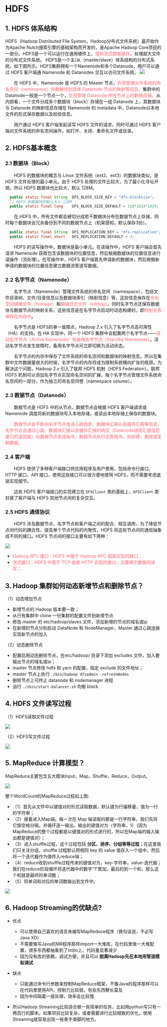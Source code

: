 # HDFS
## 1. HDFS 体系结构
HDFS（Hadoop Distributed File System，Hadoop分布式文件系统）最开始作为Apache Nutch搜索引擎的基础架构而开发的，是Apache Hadoop Core项目的一部分。HDFS是一个可以运行在通用硬件上、<font color=#fe6673>提供流式数据操作</font>、处理超大文件的分布式文件系统。
HDFS是一个主/从（master/slave）体系结构的分布式系统，如下图所示。HDFS集群拥有一个Namenode和多个Datanode，用户可以通过 HDFS 客户端通 Namenode 和 Datanodes 交互以访问文件系统。
![](http://hadoop.apache.org/docs/r2.7.3/hadoop-project-dist/hadoop-hdfs/images/hdfsarchitecture.png)

&emsp;&emsp;在 HDFS 中，Namenode 是 HDFS 的 Master 节点，<font color=#fe6673>负责管理文件系统的命名空间（namespace）和数据块到具体 Datanode 节点的映射等信息。</font>集群中的 Datanode一般是一个节点一个，<font color=#fe6673>负责管理 Datanode 所在节点上的数据存储。</font>从内部看，一个文件分成多个数据块（block）存储在一组 Datanode 上，其数据块与 Datanode 的映射信息存储在 Namenode 的 metadata 中，Datanode以本地文件的形式保存数据以及校验信息。

&emsp;&emsp;用户通过 HDFS 客户端发起读写 HDFS 文件的请求，同时可通过 HDFS 客户端对文件系统的命名空间操作，如打开、关闭、重命名文件或目录。

## 2. HDFS基本概念
### 2.1 数据块（Block）
&emsp;&emsp;HDFS 的数据块的概念与 Linux 文件系统（ext2、ext3）的数据块类似，是 HDFS 文件处理的最小单元。由于 HDFS 处理的文件比较大，为了最小化寻址开销，所以 HDFS 数据块也比较大，默认 128M。
```java
  public static final String  DFS_BLOCK_SIZE_KEY = "dfs.blocksize";
  // HDFS 的数据块的默认大小 128M
  public static final long    DFS_BLOCK_SIZE_DEFAULT = 128*1024*1024;
```
&emsp;&emsp;在 HDFS 中，所有文件都会被切分成若干数据块分布在数据节点上存储，同时每个数据块会冗余备份到不同的数据节点上（机架感知，默认保存3份）。
```java
  public static final String  DFS_REPLICATION_KEY = "dfs.replication";
  public static final short   DFS_REPLICATION_DEFAULT = 3;
```
&emsp;&emsp;HDFS 的读写操作中，数据块是最小单元。在读操作中，HDFS 客户端会首先请求 Namenode 获取包含该数据块的位置信息，然后根据数据块的位置信息进行读操作（流处理）。在写操作中，HDFS 客户端首先申请新的数据块，然后根据新申请的数据块的位置信息建立数据流管道写数据。
### 2.2 名字节点（Namenode）
&emsp;&emsp;名字节点（Namenode）管理文件系统的命名空间（namespace），包括文件目录树、文件/目录信息以及数据块索引（映射信息）等，这些信息保存在<font color=#fe6673>命名空间镜像文件（fsimage）</font>和<font color=#fe6673>编辑日志文件（editlog）</font>。同时名字节点还保存数据块与数据节点的映射关系，这些信息是在名字节点启动时动态构建的，即<font color=#fe6673>映射关系保存在内存中</font>。

&emsp;&emsp;名字节点是 HDFS的单一故障点，Hadoop 2.x 引入了名字节点高可用性（HA）的支持。在 HA 实现中，同一个 HDFS 集群中会配置两个名字节点——<font color=#fe6673>活动名字节点（Active Namenode）和备用名字节点（Standby Namenode）</font>。活动名字节点发生故障时，备用名字节点可立即切换为活动状态。

&emsp;&emsp;名字节点的内存中保存了文件系统的命名空间和数据块的映射信息，所以在集群中文件数据量很大的时候，名字节点的内存将成为限制系统横向扩张的瓶颈。为解决这个问题，Hadoop 2.x 引入了联邦 HDFS 机制（HDFS Federation）。联邦 HDFS 机制可以添加名字节点实现命名空间的扩展，每个名字节点管理文件系统命名空间的一部分，作为独立的命名空间卷（namespace volume）。
### 2.3 数据节点（Datanode）
&emsp;&emsp;数据节点是 HDFS 中的从节点，数据节点会根据 HDFS 客户端请求或 Namenode 调度将新的数据块写入本地存储，或读出本地存储上保存的数据块。

&emsp;&emsp;<font color=#fe6673>数据节点会不断向名字节点发送心跳信息、数据块汇报以及缓存汇报等信息，名字节点会通过心跳、数据块汇报以及缓存汇报的响应（Datanode调用汇报信息接口的返回值）向数据节点发送指令，数据节点执行这些指令，如创建、删除或复制数据。</font>
### 2.4 客户端
&emsp;&emsp;HDFS 提供了多种客户端接口供应用程序及用户使用，包括命令行接口、HTTP 接口、API 接口，使用这些接口可以很方便地使用 HDFS，而不需要考虑底层实现细节。

&emsp;&emsp;这些 HDFS 客户端接口的实现建立在 `DFSClient` 类的基础上，`DFSClient` 类封装了客户端与 HDFS 其他节点间的复杂交互。
### 2.5 HDFS 通信协议
&emsp;&emsp;HDFS 涉及数据节点、名字节点和客户端之间的配合、相互调用，为了降低节点间代码的耦合性，提高单个节点代码的内聚性，HDFS 将这些节点间的通信抽象成不同的接口。HDFS 节点间的接口主要有如下两种：

![](../assets/big_data/hdfs_rpc.png)

- <font color=#fe6673>Hadoop RPC 接口：HDFS 中基于 Hadoop RPC 框架实现的接口；</font>
- <font color=#fe6673>流式接口：HDFS 中基于 TCP 或者 HTTP 实现的接口，主要用于数据的读写；</font>

## 3. Hadoop 集群如何动态新增节点和删除节点？
（1）动态增加节点
- 新增节点的 Hadoop 版本要一致；
- 从已有集群中 clone 一份集群的配置文件到新增节点
- 修改 master 的 etc/hadoop/slaves 文件，添加新增的节点的域名或ip
- 在新增的节点分别启动 DataNode 和 NodeManager，Master 通过心跳连接实现新节点的加入

（2）动态删除节点
- 配置启用动态删除节点，在etc/hadoop/ 目录下添加 excludes 文件，加入要输出节点的域名或ip；
- master 节点修改 hdfs 和 yarn 的配置，指定 exclude 的文件地址；
- master 节点上执行 `./bin/hadoop dfsadmin -refreshNodes`
- 删除节点上可终止 datanode 和 nodemanager 进程
- 运行 `./sbin/start-balancer.sh` 均衡 block

## 4. HDFS 文件读写过程
（1）HDFS读取文件过程

![](../assets/big_data/hdfs_read.png)

（2）HDFS写文件过程

![](../assets/big_data/hdfs_write.png)

## 5. MapReduce 计算模型？
MapReduce主要包含五大模块Input，Map，Shuffle，Reduce，Output。

![](../assets/big_data/mapreduce_wordcount.png)

整个WordCount的MapReduce过程如上图:
- （1）首先从文件中以键值对的形式读取数据，默认键为行偏移量，值为一行的字符串；
- （2）接着进入Map端。每一次在 Map 端读取的都是一行字符串，我们先将它按空格分隔，并循环逐一输出。输出的键值对为（字符串，1）（因为MapReduce的整个过程都是以键值对的形式进行的，所以在Map端的输入输出都是键值对）；
- （3）进入shuffle过程，这个过程包括 **分区、排序、分组等等过程**；在这里我们只关注分组，shuffle 过程默认把相同 key 的 value 值存入一个组中，然后将一个迭代器作为值传入reduce端；
- （4）reduce收到shuffle过程传来的键值对为，key-字符串，value-迭代器；我们在reduce阶段循环将迭代器中的数字“1”累加，最后的到一个和，那么这个和就是最终的单词数；
- （5）将单词和对应的单词数输出到文件中。

![](../assets/big_data/mapreduce.png)

## 6. Hadoop Streaming的优缺点?
- 优点
  - 可以使用自己喜欢的语言来编写MapReduce程序（换句话说，不必写Java XD）
  - 不需要像写Java的MR程序那样import一大堆库，在代码里做一大堆配置，很多东西都抽象到了stdio上，代码量显著减少
  - 因为没有库的依赖，调试方便，并且可以 **脱离Hadoop先在本地用管道模拟调试**
- 缺点
  - 只能通过命令行参数来控制MapReduce框架，不像Java的程序那样可以在代码里使用API，控制力比较弱，有些东西鞭长莫及
  - 因为中间隔着一层处理，效率会比较慢

- 所以Hadoop Streaming比较适合做一些简单的任务，比如用python写只有一两百行的脚本。如果项目比较复杂，或者需要进行比较细致的优化，使用Streaming就容易出现一些束手束脚的地方。
